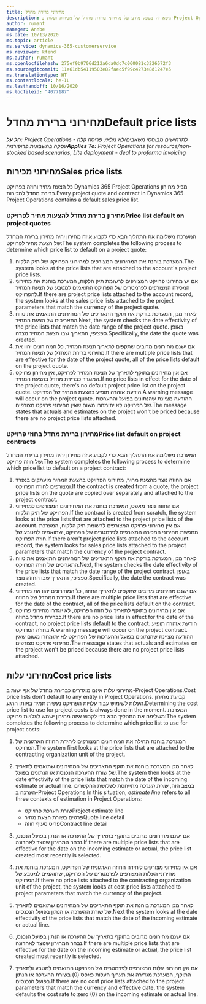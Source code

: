 ```yaml
---
title: מחירוני ברירת מחדל
description: נושא זה מספק מידע על מחירוני ברירת מחדל של מכירות ועלות ב-Project Operations.
author: rumant
manager: Annbe
ms.date: 10/13/2020
ms.topic: article
ms.service: dynamics-365-customerservice
ms.reviewer: kfend
ms.author: rumant
ms.openlocfilehash: 275ef9b9706d212a6da0dc7c060081c3226572f3
ms.sourcegitcommit: 11a61db54119503e82faec5f99c4273e8d1247e5
ms.translationtype: HT
ms.contentlocale: he-IL
ms.lasthandoff: 10/16/2020
ms.locfileid: "4077187"
---
```

# <a name="default-price-lists"></a><span data-ttu-id="2d5d8-103">מחירוני ברירת מחדל</span><span class="sxs-lookup"><span data-stu-id="2d5d8-103">Default price lists</span></span>

<span data-ttu-id="2d5d8-104">_**חל על:** Project Operations לתרחישים מבוססי משאבים/לא מלאי, פריסה קלה - עסקה בחשבונית פרופורמה_</span><span class="sxs-lookup"><span data-stu-id="2d5d8-104">_**Applies To:** Project Operations for resource/non-stocked based scenarios, Lite deployment - deal to proforma invoicing_</span></span>

## <a name="sales-price-lists"></a><span data-ttu-id="2d5d8-105">מחירוני מכירות</span><span class="sxs-lookup"><span data-stu-id="2d5d8-105">Sales price lists</span></span>

<span data-ttu-id="2d5d8-106">כל הצעת מחיר וחוזה בפרויקט Dynamics 365 Project Operations מכיל מחירון ברירת מחדל למכירות.</span><span class="sxs-lookup"><span data-stu-id="2d5d8-106">Every project quote and contract in Dynamics 365 Project Operations contains a default sales price list.</span></span> 

### <a name="price-list-default-on-project-quotes"></a><span data-ttu-id="2d5d8-107">מחירון ברירת מחדל להצעות מחיר לפרויקט</span><span class="sxs-lookup"><span data-stu-id="2d5d8-107">Price list default on project quotes</span></span>
<span data-ttu-id="2d5d8-108">המערכת משלימה את התהליך הבא כדי לקבוע איזה מחירון יהיה מחירון ברירת המחדל של הצעת מחיר לפרויקט:</span><span class="sxs-lookup"><span data-stu-id="2d5d8-108">The system completes the following process to determine which price list to default on a project quote:</span></span>

1. <span data-ttu-id="2d5d8-109">המערכת בוחנת את המחירונים המצורפים למחירוני הפרויקט של תיק הלקוח.</span><span class="sxs-lookup"><span data-stu-id="2d5d8-109">The system looks at the price lists that are attached to the account's project price lists.</span></span> 
2. <span data-ttu-id="2d5d8-110">אם יש מחירוני פרויקט המצורפים לרשומת תיק הלקוח, המערכת בוחנת את מחירוני המכירה המצורפים לפרמטרים של הפרויקט התואמים למטבע של הצעת המחיר להפרויקט.</span><span class="sxs-lookup"><span data-stu-id="2d5d8-110">If there are project price lists attached to the account record, the system looks at the sales price lists attached to the project parameters that match the currency of the project quote.</span></span>
3. <span data-ttu-id="2d5d8-111">לאחר מכן, המערכת בודקת את תוקף התאריכים של המחירונים התואמים את טווח התאריכים של הצעת המחיר.</span><span class="sxs-lookup"><span data-stu-id="2d5d8-111">Next, the system checks the date effectivity of the price lists that match the date range of the project quote.</span></span> <span data-ttu-id="2d5d8-112">באופן ספציפי, התאריך שבו הצעת המחיר נוצרה.</span><span class="sxs-lookup"><span data-stu-id="2d5d8-112">Specifically, the date the quote was created.</span></span>
4. <span data-ttu-id="2d5d8-113">אם ישנם מחירונים מרובים שתקפים לתאריך הצעת המחיר, כל המחירונים יהוו את מחירוני ברירת המחדל של הצעת המחיר.</span><span class="sxs-lookup"><span data-stu-id="2d5d8-113">If there are multiple price lists that are effective for the date of the project quote, all of the price lists default on the project quote.</span></span>
5. <span data-ttu-id="2d5d8-114">אם אין מחירונים בתוקף לתאריך של הצעת המחיר לפרויקט, אין מחירון פרויקט המוגדר כברירת מחדל בהצעת המחיר.</span><span class="sxs-lookup"><span data-stu-id="2d5d8-114">If no price lists in effect for the date of the project quote, there's no default project price list on the project quote.</span></span> <span data-ttu-id="2d5d8-115">הודעת אזהרה תופיע בהצעת המחיר של הפרויקט.</span><span class="sxs-lookup"><span data-stu-id="2d5d8-115">A warning message will occur on the project quote.</span></span> <span data-ttu-id="2d5d8-116">ההודעה מציינת שהנתונים בפועל וההערכות של הפרויקט לא יתומחרו משום שאין מחירוני פרויקט מצורפים.</span><span class="sxs-lookup"><span data-stu-id="2d5d8-116">The message states that actuals and estimates on the project won't be priced because there are no project price lists attached.</span></span>

### <a name="price-list-default-on-project-contracts"></a><span data-ttu-id="2d5d8-117">מחירון ברירת מחדל בחוזי פרויקט</span><span class="sxs-lookup"><span data-stu-id="2d5d8-117">Price list default on project contracts</span></span> 
<span data-ttu-id="2d5d8-118">המערכת משלימה את התהליך הבא כדי לקבוע איזה מחירון יהיה מחירון ברירת המחדל של חוזה פרויקט:</span><span class="sxs-lookup"><span data-stu-id="2d5d8-118">The system completes the following process to determine which price list to default on a project contract:</span></span>

1. <span data-ttu-id="2d5d8-119">אם החוזה נוצר מהצעת מחיר, מחירוני הפרויקט בהצעת המחיר מועתקים בנפרד ומצורפים לחוזה הפרויקט.</span><span class="sxs-lookup"><span data-stu-id="2d5d8-119">If the contract is created from a quote, the project price lists on the quote are copied over separately and attached to the project contract.</span></span>
2. <span data-ttu-id="2d5d8-120">אם החוזה נוצר מאפס, המערכת בוחנת את המחירונים המצורפים למחירוני הפרויקט של תיק הלקוח.</span><span class="sxs-lookup"><span data-stu-id="2d5d8-120">If the contract is created from scratch, the system looks at the price lists that are attached to the project price lists of the account.</span></span> <span data-ttu-id="2d5d8-121">אם אין מחירוני פרויקט המצורפים לרשומת תיק הלקוח, המערכת מחפשת מחירוני המכירה המצורפים לפרמטרים של הפרויקט, שתואמים למטבע של חוזה הפרויקט.</span><span class="sxs-lookup"><span data-stu-id="2d5d8-121">If there aren't project price lists attached to the account record, the system looks for sales price lists attached to the project parameters that match the currency of the project contract.</span></span>
4. <span data-ttu-id="2d5d8-122">לאחר מכן, המערכת בודקת את תוקף התאריכים של המחירונים התואמים את טווח התאריכים של חוזה הפרויקט.</span><span class="sxs-lookup"><span data-stu-id="2d5d8-122">Next, the system checks the date effectivity of the price lists that match the date range of the project contract.</span></span> <span data-ttu-id="2d5d8-123">באופן ספציפי, התאריך שבו החוזה נוצר.</span><span class="sxs-lookup"><span data-stu-id="2d5d8-123">Specifically, the date the contract was created.</span></span>
5. <span data-ttu-id="2d5d8-124">אם ישנם מחירונים מרובים שתקפים לתאריך החוזה, כל המחירונים יהוו את מחירוני ברירת המחדל של החוזה.</span><span class="sxs-lookup"><span data-stu-id="2d5d8-124">If there are multiple price lists that are effective for the date of the contract, all of the price lists default on the contract.</span></span>
6. <span data-ttu-id="2d5d8-125">אם אין מחירונים בתוקף לתאריך של חוזה הפרויקט, לא יוגדרו מחירוני פרויקט כברירת מחדל בחוזה.</span><span class="sxs-lookup"><span data-stu-id="2d5d8-125">If there are no price lists in effect for the date of the contract, no project price lists default to the contract.</span></span> <span data-ttu-id="2d5d8-126">הודעת אזהרה תופיע בחוזה הפרויקט.</span><span class="sxs-lookup"><span data-stu-id="2d5d8-126">A warning message will occur on the project contract.</span></span> <span data-ttu-id="2d5d8-127">ההודעה מציינת שהנתונים בפועל וההערכות של הפרויקט לא יתומחרו משום שאין מחירוני פרויקט מצורפים.</span><span class="sxs-lookup"><span data-stu-id="2d5d8-127">The message states that actuals and estimates on the project won't be priced because there are no project price lists attached.</span></span>

## <a name="cost-price-lists"></a><span data-ttu-id="2d5d8-128">מחירוני עלות</span><span class="sxs-lookup"><span data-stu-id="2d5d8-128">Cost price lists</span></span>

<span data-ttu-id="2d5d8-129">מחירוני עלות אינם מוגדרים כברירת מחדל של אף ישות ב-Project Operations.</span><span class="sxs-lookup"><span data-stu-id="2d5d8-129">Cost price lists don't default to any entity in Project Operations.</span></span> <span data-ttu-id="2d5d8-130">קביעת מחירון העלות לשימוש עבור עלויות הפרויקט נעשית תמיד באותו הרגע.</span><span class="sxs-lookup"><span data-stu-id="2d5d8-130">Determining the cost price list to use for project costs is always done in the moment.</span></span> <span data-ttu-id="2d5d8-131">המערכת משלימה את התהליך הבא כדי לקבוע איזה מחירון ישמש לעלויות פרויקט:</span><span class="sxs-lookup"><span data-stu-id="2d5d8-131">The system completes the following process to determine which price list to use for project costs:</span></span>

1. <span data-ttu-id="2d5d8-132">המערכת בוחנת תחילה את המחירונים המצורפים ליחידת החוזה הארגונית של הפרויקט.</span><span class="sxs-lookup"><span data-stu-id="2d5d8-132">The system first looks at the price lists that are attached to the contracting organization unit of the project.</span></span>
2. <span data-ttu-id="2d5d8-133">לאחר מכן המערכת בוחנת את תוקף התאריכים של המחירונים שתואמים לתאריך של שורת ההערכה הנכנסת או הנתונים בפועל.</span><span class="sxs-lookup"><span data-stu-id="2d5d8-133">The system then looks at the date effectivity of the price lists that match the date of the incoming estimate or actual line.</span></span> <span data-ttu-id="2d5d8-134">במצב הזה, *שורת הערכה* מתייחסת לשלושת ההקשרים הערכה ב-Project Operations:</span><span class="sxs-lookup"><span data-stu-id="2d5d8-134">In this situation, *estimate line* refers to all three contexts of estimation in Project Operations:</span></span>

    - <span data-ttu-id="2d5d8-135">שורת הערכת פרוייקט</span><span class="sxs-lookup"><span data-stu-id="2d5d8-135">Project estimate line</span></span>
    - <span data-ttu-id="2d5d8-136">פרטים בשורת הצעת מחיר</span><span class="sxs-lookup"><span data-stu-id="2d5d8-136">Quote line detail</span></span>
    - <span data-ttu-id="2d5d8-137">פריט סעיף חוזה</span><span class="sxs-lookup"><span data-stu-id="2d5d8-137">Contract line detail</span></span>
  
3. <span data-ttu-id="2d5d8-138">אם ישנם מחירונים מרובים בתוקף בתאריך של ההערכה או הנתון בפועל הנכנס, נבחר המחירון שנוצר לאחרונה.</span><span class="sxs-lookup"><span data-stu-id="2d5d8-138">If there are multiple price lists that are effective for the date on the incoming estimate or actual, the price list created most recently is selected.</span></span>
4. <span data-ttu-id="2d5d8-139">אם אין מחירוני מצורפים ליחידה החוזה הארגונית של הפרויקט, המערכת בוחנת את מחירוני העלות המצורפים לפרמטרים של הפרויקט, שתואמים למטבע של הפרויקט.</span><span class="sxs-lookup"><span data-stu-id="2d5d8-139">If there no price lists attached to the contracting organization unit of the project, the system looks at cost price lists attached to project parameters that match the currency of the project.</span></span>
5. <span data-ttu-id="2d5d8-140">לאחר מכן המערכת בוחנת את תוקף התאריכים של המחירונים שתואמים לתאריך של שורת ההערכה או הנתון בפועל הנכנסים.</span><span class="sxs-lookup"><span data-stu-id="2d5d8-140">Next the system looks at the date effectivity of the price lists that match the date of the incoming estimate or actual line.</span></span> 
6. <span data-ttu-id="2d5d8-141">אם ישנם מחירונים מרובים בתוקף בתאריך של ההערכה או הנתון בפועל הנכנס, נבחר המחירון שנוצר לאחרונה.</span><span class="sxs-lookup"><span data-stu-id="2d5d8-141">If there are multiple price lists that are effective for the date on the incoming estimate or actual, the price list created most recently is selected.</span></span>
7. <span data-ttu-id="2d5d8-142">אם אין מחירוני עלות המצורפים לפרמטרים של הפרויקט התואמים למטבע ולתאריך התוקף, המערכת מגדירה את תעריף העלות כאפס (0) בשורת ההערכה או הנתון בפועל הנכנסים.</span><span class="sxs-lookup"><span data-stu-id="2d5d8-142">If there are no cost price lists attached to the project parameters that match the currency and effective date, the system defaults the cost rate to zero (0) on the incoming estimate or actual line.</span></span>
